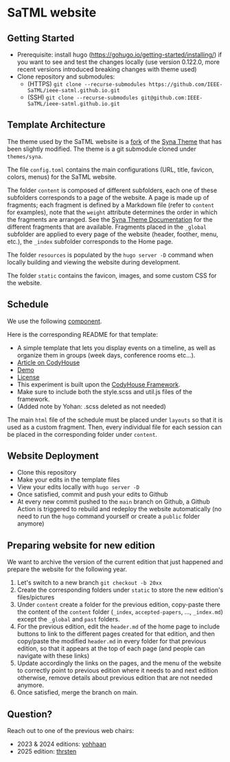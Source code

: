 # SaTML website

## Getting Started

- Prerequisite: install hugo (https://gohugo.io/getting-started/installing/) if
  you want to see and test the changes locally  (use version 0.122.0, more
  recent versions introduced breaking changes with theme used)
- Clone repository and submodules:
  - (HTTPS) `git clone --recurse-submodules
    https://github.com/IEEE-SaTML/ieee-satml.github.io.git`
  - (SSH) `git clone --recurse-submodules
    git@github.com:IEEE-SaTML/ieee-satml.github.io.git`

## Template Architecture

The theme used by the SaTML website is a
[fork](https://github.com/IEEE-SaTML/website_theme) of the [Syna
Theme](https://syna.okkur.org/docs) that has been slightly modified. The theme
is a git submodule cloned under `themes/syna`.

The file `config.toml` contains the main configurations (URL, title, favicon,
colors, menus) for the SaTML website.

The folder `content` is composed of different subfolders, each one of these
subfolders corresponds to a page of the website. A page is made up of fragments;
each fragment is defined by a Markdown file (refer to `content` for examples),
note that the `weight` attribute determines the order in which the fragments are
arranged. See the [Syna Theme
Documentation](https://about.okkur.org/syna/fragments/) for the different
fragments that are available. Fragments placed in the `_global` subfolder are
applied to every page of the website (header, foother, menu, etc.), the `_index`
subfolder corresponds to the Home page.

The folder `resources` is populated by the `hugo server -D` command when locally
building and viewing the website during development.

The folder `static` contains the favicon, images, and some custom CSS for the
website.

## Schedule

We use the following [component](https://codyhouse.co/gem/schedule-template).

Here is the corresponding README for that template:
- A simple template that lets you display events on a timeline, as well as
  organize them in groups (week days, conference rooms etc…).
- [Article on CodyHouse](https://codyhouse.co/gem/schedule-template)
- [Demo](https://codyhouse.co/demo/schedule-template)
- [License](https://codyhouse.co/license)
- This experiment is built upon the [CodyHouse
  Framework](https://github.com/CodyHouse/codyhouse-framework).
- Make sure to include both the style.scss and util.js files of the framework.
- (Added note by Yohan: .scss deleted as not needed)

The main `html` file of the schedule must be placed under `layouts` so that it
is used as a custom fragment. Then, every individual file for each session can
be placed in the corresponding folder under `content`.

## Website Deployment

* Clone this repository
* Make your edits in the template files
* View your edits locally with `hugo server -D`
* Once satisfied, commit and push your edits to Github
* At every new commit pushed to the `main` branch on Github, a Github Action is
  triggered to rebuild and redeploy the  website automatically (no need to run
  the `hugo` command yourself or create a  `public` folder anymore)


## Preparing website for new edition

We want to archive the version of the current edition that just happened and
prepare the website for the following year.

1. Let's switch to a new branch `git checkout -b 20xx`
2. Create the corresponding folders under `static` to store the new edition's
   files/pictures
3. Under `content` create a folder for the previous edition, copy-paste there
   the content of the `content` folder (`_index`, `accepted-papers`, ...,
   `_index.md`) except the `_global` and `past` folders.
4. For the previous edition, edit the `header.md` of the home page to include
   buttons to link to the different pages created for that edition, and then
   copy/paste the modified `header.md` in every folder for that previous
   edition, so that it appears at the top of each page (and people can navigate
   with these links)
5. Update accordingly the links on the pages, and the menu of the website to
   correctly point to previous edition where it needs to and next edition
   otherwise, remove details about previous edition that are not needed anymore.
6. Once satisfied, merge the branch on main.

## Question?

Reach out to one of the previous web chairs:
- 2023 & 2024 editions: [yohhaan](https://github.com/yohhaan)
- 2025 edition: [thrsten](https://github.com/thrsten)